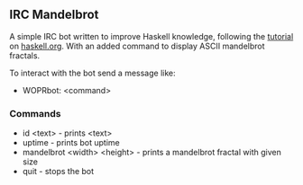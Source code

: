 ## IRC Mandelbrot
A simple IRC bot written to improve Haskell knowledge, following the [tutorial][1] on [haskell.org][2].
With an added command to display ASCII mandelbrot fractals.

[1]: http://www.haskell.org/haskellwiki/Roll_your_own_IRC_bot/
[2]: http://www.haskell.org/

To interact with the bot send a message like:
* WOPRbot: &lt;command&gt;

### Commands
* id &lt;text&gt; - prints &lt;text&gt;
* uptime - prints bot uptime
* mandelbrot &lt;width&gt; &lt;height&gt; - prints a mandelbrot fractal with given size
* quit - stops the bot

